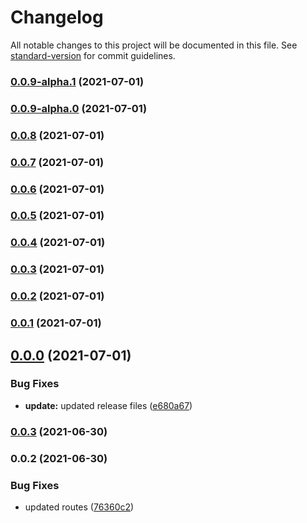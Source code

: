 # Changelog

All notable changes to this project will be documented in this file. See [standard-version](https://github.com/conventional-changelog/standard-version) for commit guidelines.

### [0.0.9-alpha.1](https://github.com/khanzzirfan/swagger-express-js-example/compare/v0.0.9-alpha.0...v0.0.9-alpha.1) (2021-07-01)

### [0.0.9-alpha.0](https://github.com/khanzzirfan/swagger-express-js-example/compare/v0.0.8...v0.0.9-alpha.0) (2021-07-01)

### [0.0.8](https://github.com/khanzzirfan/swagger-express-js-example/compare/v0.0.7...v0.0.8) (2021-07-01)

### [0.0.7](https://github.com/khanzzirfan/swagger-express-js-example/compare/v0.0.6...v0.0.7) (2021-07-01)

### [0.0.6](https://github.com/khanzzirfan/swagger-express-js-example/compare/v0.0.5...v0.0.6) (2021-07-01)

### [0.0.5](https://github.com/khanzzirfan/swagger-express-js-example/compare/v0.0.4...v0.0.5) (2021-07-01)

### [0.0.4](https://github.com/khanzzirfan/swagger-express-js-example/compare/v0.0.1...v0.0.4) (2021-07-01)

### [0.0.3](https://github.com/khanzzirfan/swagger-express-js-example/compare/v0.0.1...v0.0.3) (2021-07-01)

### [0.0.2](https://github.com/khanzzirfan/swagger-express-js-example/compare/v0.0.1...v0.0.2) (2021-07-01)

### [0.0.1](https://github.com/khanzzirfan/swagger-express-js-example/compare/v0.0.0...v0.0.1) (2021-07-01)

## [0.0.0](https://github.com/khanzzirfan/swagger-express-js-example/compare/v0.0.3...v0.0.0) (2021-07-01)


### Bug Fixes

* **update:** updated release files ([e680a67](https://github.com/khanzzirfan/swagger-express-js-example/commit/e680a67a841f95da3fe6afee4d4ed7317c561212))

### [0.0.3](https://github.com/khanzzirfan/swagger-express-js-example/compare/v0.0.2...v0.0.3) (2021-06-30)

### 0.0.2 (2021-06-30)


### Bug Fixes

* updated routes ([76360c2](https://github.com/khanzzirfan/swagger-express-js-example/commit/76360c2093d3f4dacea57feabdcb93215c54a0d4))
